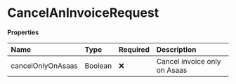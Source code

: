 # CancelAnInvoiceRequest

**Properties**

| Name              | Type    | Required | Description                  |
| :---------------- | :------ | :------- | :--------------------------- |
| cancelOnlyOnAsaas | Boolean | ❌       | Cancel invoice only on Asaas |

<!-- This file was generated by liblab | https://liblab.com/ -->

